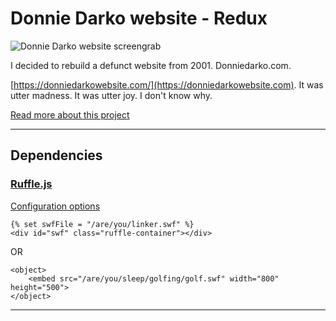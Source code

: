 # Donnie Darko website - Redux 

![Donnie Darko website screengrab](https://dogwonder.co.uk/wp-content/uploads/2023/11/animation-bg.jpg)

I decided to rebuild a defunct website from 2001. Donniedarko.com. 

[https://donniedarkowebsite.com/](https://donniedarkowebsite.com). It was utter madness. It was utter joy. I don't know why. 

[Read more about this project](https://dogwonder.co.uk/2024/04/reviving-a-legend-rebuilding-the-donnie-darko-website/)

---

## Dependencies

### [Ruffle.js](https://ruffle.rs)

[Configuration options](https://github.com/ruffle-rs/ruffle/wiki/Using-Ruffle#configuration-options)

```
{% set swfFile = "/are/you/linker.swf" %}
<div id="swf" class="ruffle-container"></div>
```

OR

```
<object>
    <embed src="/are/you/sleep/golfing/golf.swf" width="800" height="500">
</object>
```
---

